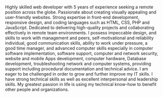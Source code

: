 Highly skilled web developer with 5 years of experience seeking a remote position across the globe. 
Passionate about creating visually appealing and user-friendly websites. 
Strong expertise in front-end development, responsive design, and coding languages such as HTML, CSS, PHP and JavaScript. 
Dedicated to delivering high-quality projects and collaborating effectively in remote team environments.
I possess impeccable design, and skills to work with management and peers, self-motivational and reliability individual, good communication skills, ability to work under pressure, 
a good time manager, and advanced computer skills especially in computer software implementation, software support, computer and network security, website and mobile Apps development, 
computer hardware, Database development, troubleshooting network and computer systems, providing support including procedural documentation and technical advice. 
I am eager to be challenged in order to grow and further improve my IT skills. 
I have strong technical skills as well as excellent interpersonal and leadership skills. 
My greatest passion in life is using my technical know-how to benefit other people and organizations.
